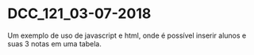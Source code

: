 # DCC_121_03-07-2018
Um exemplo de uso de javascript e html, onde é possível inserir alunos e suas 3 notas em uma tabela.
